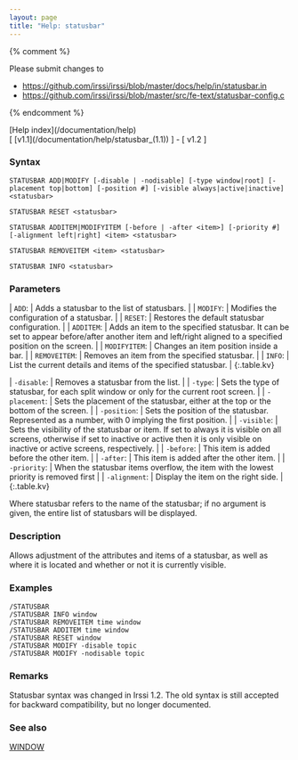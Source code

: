 ```yaml
---
layout: page
title: "Help: statusbar"
---
```


{% comment %}

Please submit changes to
- https://github.com/irssi/irssi/blob/master/docs/help/in/statusbar.in
- https://github.com/irssi/irssi/blob/master/src/fe-text/statusbar-config.c


{% endcomment %}
<nav markdown="1">
[Help index](/documentation/help)
</nav>

<nav markdown="1">
[ [v1.1](/documentation/help/statusbar_(1.1)) ] - [ v1.2 ]
</nav>

### Syntax ###

<div class="highlight irssisyntax"><pre style="\-\-cmdlen:12ch"><code><span class="synB">STATUSBAR</span> <span class="synB">ADD</span>|<span class="synB">MODIFY</span> <span class="syn10">[<span class="syn">-disable</span> | <span class="syn">-nodisable</span>]</span> <span class="syn10">[<span class="syn">-type</span> <span class="syn">window</span>|<span class="syn">root</span>]</span> <span class="syn10">[<span class="syn">-placement</span> <span class="syn">top</span>|<span class="syn">bottom</span>]</span> <span class="syn10">[<span class="syn">-position</span> <span class="syn">#</span>]</span> <span class="syn10">[<span class="syn">-visible</span> <span class="syn">always</span>|<span class="syn">active</span>|<span class="syn">inactive</span>]</span> <span class="synB05">&lt;statusbar></span></code></pre></div>


<div class="highlight irssisyntax"><pre style="\-\-cmdlen:15ch"><code><span class="synB">STATUSBAR</span> <span class="synB">RESET</span> <span class="synB05">&lt;statusbar></span></code></pre></div>


<div class="highlight irssisyntax"><pre style="\-\-cmdlen:16ch"><code><span class="synB">STATUSBAR</span> <span class="synB">ADDITEM</span>|<span class="synB">MODIFYITEM</span> <span class="syn10">[<span class="syn">-before</span> | <span class="syn">-after</span> <span class="syn09">&lt;item></span>]</span> <span class="syn10">[<span class="syn">-priority</span> <span class="syn">#</span>]</span> <span class="syn10">[<span class="syn">-alignment</span> <span class="syn">left</span>|<span class="syn">right</span>]</span> <span class="synB05">&lt;item></span> <span class="synB05">&lt;statusbar></span></code></pre></div>


<div class="highlight irssisyntax"><pre style="\-\-cmdlen:20ch"><code><span class="synB">STATUSBAR</span> <span class="synB">REMOVEITEM</span> <span class="synB05">&lt;item></span> <span class="synB05">&lt;statusbar></span></code></pre></div>


<div class="highlight irssisyntax"><pre style="\-\-cmdlen:14ch"><code><span class="synB">STATUSBAR</span> <span class="synB">INFO</span> <span class="synB05">&lt;statusbar></span></code></pre></div>



### Parameters ###


| `ADD`: |           Adds a statusbar to the list of statusbars. |
| `MODIFY`: |        Modifies the configuration of a statusbar. |
| `RESET`: |         Restores the default statusbar configuration. |
| `ADDITEM`: |       Adds an item to the specified statusbar. It can be set to appear before/after another item and left/right aligned to a specified position on the screen. |
| `MODIFYITEM`: |    Changes an item position inside a bar. |
| `REMOVEITEM`: |    Removes an item from the specified statusbar. |
| `INFO`: |          List the current details and items of the specified statusbar. |
{:.table.kv}


| `-disable`: |      Removes a statusbar from the list. |
| `-type`: |         Sets the type of statusbar, for each split window or only for the current root screen. |
| `-placement`: |    Sets the placement of the statusbar, either at the top or the bottom of the screen. |
| `-position`: |     Sets the position of the statusbar. Represented as a number, with 0 implying the first position. |
| `-visible`: |      Sets the visibility of the statusbar or item. If set to always it is visible on all screens, otherwise if set to inactive or active then it is only visible on inactive or active screens, respectively. |
| `-before`: |       This item is added before the other item. |
| `-after`: |        This item is added after the other item. |
| `-priority`: |     When the statusbar items overflow, the item with the lowest priority is removed first |
| `-alignment`: |    Display the item on the right side. |
{:.table.kv}

Where statusbar refers to the name of the statusbar; if no argument is
given, the entire list of statusbars will be displayed.

### Description ###

Allows adjustment of the attributes and items of a statusbar, as well
as where it is located and whether or not it is currently visible.

### Examples ###

    /STATUSBAR
    /STATUSBAR INFO window
    /STATUSBAR REMOVEITEM time window
    /STATUSBAR ADDITEM time window
    /STATUSBAR RESET window
    /STATUSBAR MODIFY -disable topic
    /STATUSBAR MODIFY -nodisable topic

### Remarks ###

Statusbar syntax was changed in Irssi 1.2. The old syntax is still
accepted for backward compatibility, but no longer documented.

### See also ###
[WINDOW](/documentation/help/window)

